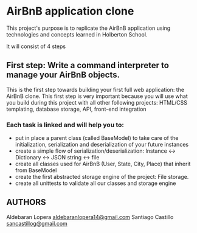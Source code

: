 # AirBnB application clone

This project's purpose is to replicate the AirBnB application using technologies
and concepts learned in Holberton School.

It will consist of 4 steps

## First step: Write a command interpreter to manage your AirBnB objects.
This is the first step towards building your first full web application: the AirBnB clone. This first step is very important because you will use what you build during this project with all other following projects: HTML/CSS templating, database storage, API, front-end integration

### Each task is linked and will help you to:

* put in place a parent class (called BaseModel) to take care of the initialization, serialization and deserialization of your future instances
* create a simple flow of serialization/deserialization: Instance <-> Dictionary <-> JSON string <-> file
* create all classes used for AirBnB (User, State, City, Place) that inherit from BaseModel
* create the first abstracted storage engine of the project: File storage.
* create all unittests to validate all our classes and storage engine


## AUTHORS
Aldebaran Lopera <aldebaranlopera14@gmail.com>
Santiago Castillo <sancastillog@gmail.com>
